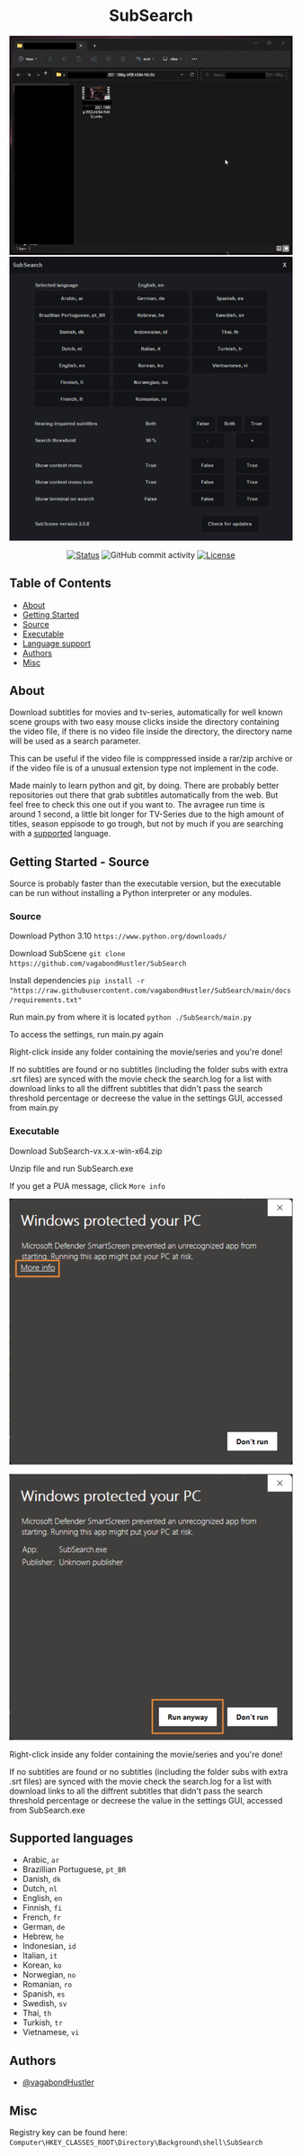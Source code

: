 <div align="center">
    
# SubSearch

![prtsc1](https://github.com/vagabondHustler/SubSearch/blob/main/assets/preview.gif)
![prtsc2](https://github.com/vagabondHustler/SubSearch/blob/main/assets/gui_258.png)

[![Status](https://img.shields.io/badge/status-active-success.svg)]()
![GitHub commit activity](https://img.shields.io/github/commit-activity/m/vagabondhustler/subsearch)
[![License](https://img.shields.io/badge/license-MIT-blue.svg)](/LICENSE)

</div>

## Table of Contents

- [About](#about)
- [Getting Started](#getting_started)
- [Source](#Source)
- [Executable](#Executable)
- [Language support](#lsupport)
- [Authors](#authors)
- [Misc](#misc)

## About <a name = "about"></a>

Download subtitles for movies and tv-series, automatically for well known scene groups with two easy mouse clicks inside the directory containing the video file, if there is no video file inside the directory, the directory name will be used as a search parameter.

This can be useful if the video file is comppressed inside a rar/zip archive or if the video file is of a unusual extension type not implement in the code.

Made mainly to learn python and git, by doing. There are probably better repositories out there that grab subtitles automatically from the web. But feel free to check this one out if you want to. The avragee run time is around 1 second, a little bit longer for TV-Series due to the high amount of titles, season eppisode to go trough, but not by much if you are searching with a [supported](#lsupport) language.

## Getting Started - Source <a name = "getting_started_src"></a>

Source is probably faster than the executable version, but the executable can be run without installing a Python interpreter or any modules.

### Source

Download Python 3.10 `https://www.python.org/downloads/`

Download SubScene `git clone https://github.com/vagabondHustler/SubSearch`

Install dependencies `pip install -r "https://raw.githubusercontent.com/vagabondHustler/SubSearch/main/docs/requirements.txt"`

Run main.py from where it is located `python ./SubSearch/main.py`

To access the settings, run main.py again

Right-click inside any folder containing the movie/series and you're done!

If no subtitles are found or no subtitles (including the folder subs with extra .srt files) are synced with the movie check the search.log for a list with download links to all the diffrent subtitles that didn't pass the search threshold percentage or decreese the value in the settings GUI, accessed from main.py

### Executable

Download SubSearch-vx.x.x-win-x64.zip

Unzip file and run SubSearch.exe

If you get a PUA message, click `More info`

![prtsc3](https://github.com/vagabondHustler/SubSearch/blob/main/assets/moreinfo.png)

![prtsc4](https://github.com/vagabondHustler/SubSearch/blob/main/assets/runanyway.png)

Right-click inside any folder containing the movie/series and you're done!

If no subtitles are found or no subtitles (including the folder subs with extra .srt files) are synced with the movie check the search.log for a list with download links to all the diffrent subtitles that didn't pass the search threshold percentage or decreese the value in the settings GUI, accessed from SubSearch.exe

## Supported languages <a name = "lsupport"></a>

- Arabic, `ar`
- Brazillian Portuguese, `pt_BR`
- Danish, `dk`
- Dutch, `nl`
- English, `en`
- Finnish, `fi`
- French, `fr`
- German, `de`
- Hebrew, `he`
- Indonesian, `id`
- Italian, `it`
- Korean, `ko`
- Norwegian, `no`
- Romanian, `ro`
- Spanish, `es`
- Swedish, `sv`
- Thai, `th`
- Turkish, `tr`
- Vietnamese, `vi`

## Authors <a name = "authors"></a>

- [@vagabondHustler](https://github.com/vagabondHustler)

## Misc <a name = "misc"></a>

Registry key can be found here: `Computer\HKEY_CLASSES_ROOT\Directory\Background\shell\SubSearch`
